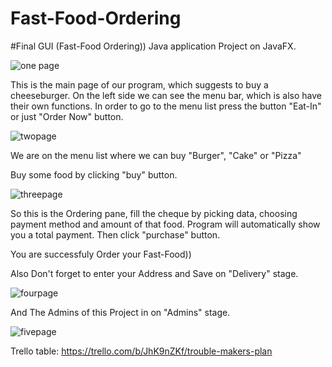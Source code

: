 # Fast-Food-Ordering
#Final  GUI (Fast-Food Ordering)) Java application Project on JavaFX.


![one page](https://user-images.githubusercontent.com/73636880/117566328-e87e9880-b0d7-11eb-911f-355c8eb465e5.PNG)

This is the main page of our program, which suggests to buy a cheeseburger.
On the left side we can see the menu bar, which is also have their own functions.
In order to go to the menu list press the button "Eat-In" or just "Order Now" button.

![twopage](https://user-images.githubusercontent.com/73636880/117566484-9f7b1400-b0d8-11eb-8b99-d54d543c943f.PNG)

We are on the menu list where we can buy "Burger", "Cake" or "Pizza"

Buy some food by clicking "buy" button.

![threepage](https://user-images.githubusercontent.com/73636880/117566584-465fb000-b0d9-11eb-91d9-27105474e85b.PNG)

So this is the Ordering pane, fill the cheque by picking data, choosing payment method and amount of that food.
Program will automatically show you a total payment.
Then click "purchase" button.

You are successfuly Order your Fast-Food))

Also Don't forget to enter your Address and Save on "Delivery" stage.

![fourpage](https://user-images.githubusercontent.com/73636880/117566757-62b01c80-b0da-11eb-928b-5dc4849f9d78.PNG)

And The Admins of this Project in on "Admins" stage.

![fivepage](https://user-images.githubusercontent.com/73636880/117567135-72c8fb80-b0dc-11eb-8e18-1a59b1908de3.PNG)

Trello table:
https://trello.com/b/JhK9nZKf/trouble-makers-plan

